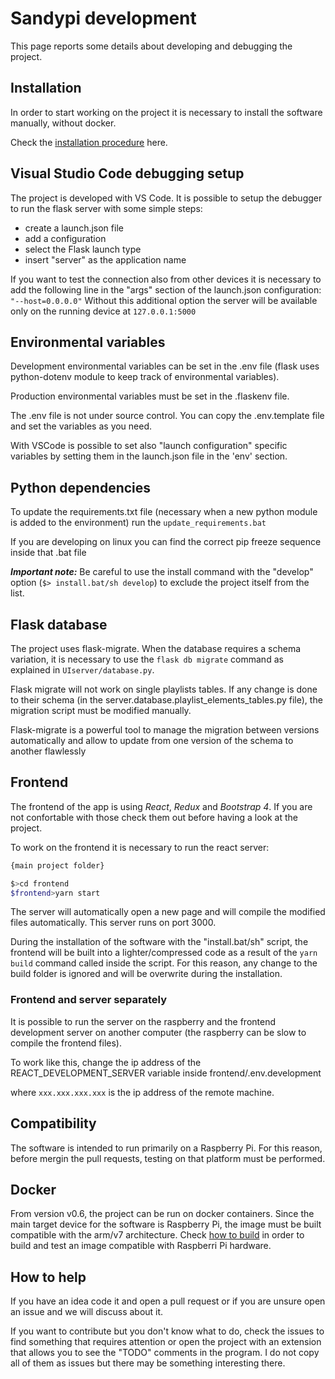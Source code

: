# Sandypi development

This page reports some details about developing and debugging the project.

## Installation

In order to start working on the project it is necessary to install the software manually, without docker.

Check the [installation procedure](old_installation.md) here.

## Visual Studio Code debugging setup

The project is developed with VS Code. It is possible to setup the debugger to run the flask server with some simple steps:

* create a launch.json file
* add a configuration
* select the Flask launch type
* insert "server" as the application name

If you want to test the connection also from other devices it is necessary to add the following line in the "args" section of the launch.json configuration:
`"--host=0.0.0.0"`
Without this additional option the server will be available only on the running device at `127.0.0.1:5000`

## Environmental variables

Development environmental variables can be set in the .env file (flask uses python-dotenv module to keep track of environmental variables).

Production environmental variables must be set in the .flaskenv file.

The .env file is not under source control. You can copy the .env.template file and set the variables as you need.

With VSCode is possible to set also "launch configuration" specific variables by setting them in the launch.json file in the 'env' section.

## Python dependencies

To update the requirements.txt file (necessary when a new python module is added to the environment) run the `update_requirements.bat`

If you are developing on linux you can find the correct pip freeze sequence inside that .bat file

***Important note:*** Be careful to use the install command with the "develop" option (`$> install.bat/sh develop`) to exclude the project itself from the list.

## Flask database

The project uses flask-migrate.
When the database requires a schema variation, it is necessary to use the `flask db migrate` command as explained in `UIserver/database.py`.

Flask migrate will not work on single playlists tables. If any change is done to their schema (in the server.database.playlist_elements_tables.py file), the migration script must be modified manually.

Flask-migrate is a powerful tool to manage the migration between versions automatically and allow to update from one version of the schema to another flawlessly

## Frontend

The frontend of the app is using *React*, *Redux* and *Bootstrap 4*. If you are not confortable with those check them out before having a look at the project.

To work on the frontend it is necessary to run the react server:

```bash
{main project folder}

$>cd frontend
$frontend>yarn start
```

The server will automatically open a new page and will compile the modified files automatically.
This server runs on port 3000.

During the installation of the software with the "install.bat/sh" script, the frontend will be built into a lighter/compressed code as a result of the `yarn build` command called inside the script.
For this reason, any change to the build folder is ignored and will be overwrite during the installation.

### Frontend and server separately

It is possible to run the server on the raspberry and the frontend development server on another computer (the raspberry can be slow to compile the frontend files).

To work like this, change the ip address of the REACT_DEVELOPMENT_SERVER variable inside frontend/.env.development


where `xxx.xxx.xxx.xxx` is the ip address of the remote machine.

## Compatibility

The software is intended to run primarily on a Raspberry Pi. For this reason, before mergin the pull requests, testing on that platform must be performed.

## Docker

From version v0.6, the project can be run on docker containers. Since the main target device for the software is Raspberry Pi, the image must be built compatible with the arm/v7 architecture. Check [how to build](../docker/build.md) in order to build and test an image compatible with Raspberri Pi hardware.

## How to help

If you have an idea code it and open a pull request or if you are unsure open an issue and we will discuss about it.

If you want to contribute but you don't know what to do, check the issues to find something that requires attention or open the project with an extension that allows you to see the "TODO" comments in the program. I do not copy all of them as issues but there may be something interesting there.
